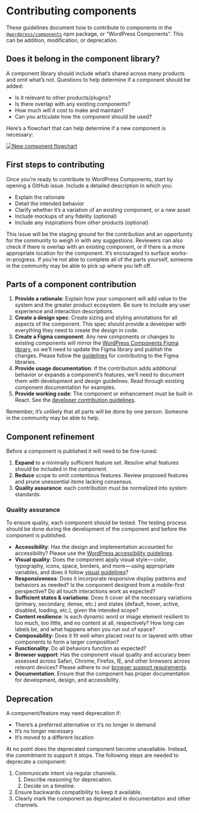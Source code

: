 # Contributing components

These guidelines document how to contribute to components in the [`@wordpress/components`](https://www.npmjs.com/package/@wordpress/components) npm package, or “WordPress Components”. This can be addition, modification, or deprecation.

## Does it belong in the component library?

A component library should include what’s shared across many products and omit what’s not. Questions to help determine if a component should be added:

- Is it relevant to other products/plugins?
- Is there overlap with any existing components?
- How much will it cost to make and maintain?
- Can you articulate how the component should be used?

Here’s a flowchart that can help determine if a new component is necessary:

[![New component flowchart](https://wordpress.org/gutenberg/files/2019/07/New_component_flowchart.png)](https://coggle.it/diagram/WtUSrld3uAYZHsn-/t/new-ui-component/992b38cbe685d897b4aec6d0dd93cc4b47c06e0d4484eeb0d7d9a47fb2c48d94)

## First steps to contributing

Once you’re ready to contribute to WordPress Components, start by opening a GitHub issue. Include a detailed description in which you:

- Explain the rationale
- Detail the intended behavior
- Clarify whether it’s a variation of an existing component, or a new asset
- Include mockups of any fidelity (optional)
- Include any inspirations from other products (optional)

This issue will be the staging ground for the contribution and an opportunity for the community to weigh in with any suggestions. Reviewers can also check if there is overlap with an existing component, or if there is a more appropriate location for the component.
It’s encouraged to surface works-in-progress. If you’re not able to complete all of the parts yourself, someone in the community may be able to pick up where you left off.

## Parts of a component contribution

1. **Provide a rationale**: Explain how your component will add value to the system and the greater product ecosystem. Be sure to include any user experience and interaction descriptions.
2. **Create a design spec**: Create sizing and styling annotations for all aspects of the component. This spec should provide a developer with everything they need to create the design in code.
3. **Create a Figma component**: Any new components or changes to existing components will mirror the [WordPress Components Figma library](https://www.figma.com/file/ZtN5xslEVYgzU7Dd5CxgGZwq/WordPress-Components?node-id=735%3A0), so we’ll need to update the Figma library and publish the changes. Please follow the [guidelines](https://www.figma.com/file/ZtN5xslEVYgzU7Dd5CxgGZwq/WordPress-Components?node-id=746%3A38) for contributing to the Figma libraries.
4. **Provide usage documentation**: If the contribution adds additional behavior or expands a component’s features, we’ll need to document them with development and design guidelines. Read through existing component documentation for examples.
5. **Provide working code**: The component or enhancement must be built in React. See the [developer contribution guidelines](https://github.com/WordPress/gutenberg/blob/master/docs/contributors/develop.md).

Remember, it’s unlikely that all parts will be done by one person. Someone in the community may be able to help.

## Component refinement

Before a component is published it will need to be fine-tuned:

1. **Expand** to a minimally sufficient feature set. Resolve what features should be included in the component.
2. **Reduce** scope to omit contentious features. Review proposed features and prune unessential items lacking consensus.
3. **Quality assurance**: each contribution must be normalized into system standards.

### Quality assurance

To ensure quality, each component should be tested. The testing process should be done during the development of the component and before the component is published. 

- **Accessibility**: Has the design and implementation accounted for accessibility? Please use the [WordPress accessibility guidelines](https://make.wordpress.org/accessibility/handbook/best-practices/).
- **Visual quality**: Does the component apply visual style — color, typography, icons, space, borders, and more — using appropriate variables, and does it follow [visual guidelines](https://make.wordpress.org/design/handbook/design-guide/)?
- **Responsiveness**: Does it incorporate responsive display patterns and behaviors as needed? Is the component designed from a mobile-first perspective? Do all touch interactions work as expected?
- **Sufficient states & variations**: Does it cover all the necessary variations (primary, secondary, dense, etc.) and states (default, hover, active, disabled, loading, etc.), given the intended scope?
- **Content resilience**: Is each dynamic word or image element resilient to too much, too little, and no content at all, respectively? How long can labels be, and what happens when you run out of space?
- **Composability**: Does it fit well when placed next to or layered with other components to form a larger composition?
- **Functionality**: Do all behaviors function as expected?
- **Browser support**: Has the component visual quality and accuracy been assessed across Safari, Chrome, Firefox, IE, and other browsers across relevant devices? Please adhere to our [browser support requirements](https://github.com/WordPress/gutenberg/blob/master/packages/browserslist-config/index.js).
- **Documentation**: Ensure that the component has proper documentation for development, design, and accessibility.

## Deprecation

A component/feature may need deprecation if:

- There’s a preferred alternative or it’s no longer in demand
- It’s no longer necessary 
- It’s moved to a different location

At no point does the deprecated component become unavailable. Instead, the commitment to support it stops. The following steps are needed to deprecate a component:

1. Communicate intent via regular channels.
    1. Describe reasoning for deprecation.
    2. Decide on a timeline.
2. Ensure backwards compatibility to keep it available.
3. Clearly mark the component as deprecated in documentation and other channels.



